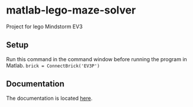 # matlab-lego-maze-solver
Project for lego Mindstorm EV3

## Setup
Run this command in the command window before running the program in Matlab.
`brick = ConnectBrick('EV3P')`

## Documentation
The documentation is located [here](https://sites.google.com/a/asu.edu/fse100-cse-wiki/ev3-matlab-library-documentation).
